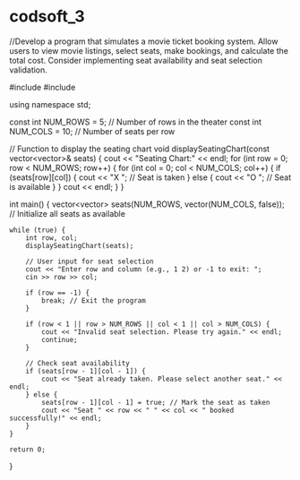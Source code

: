 # codsoft_3

//Develop a program that simulates a movie ticket booking system.
Allow users to view movie listings, select seats, make bookings,
and calculate the total cost. Consider implementing seat
availability and seat selection validation.

#include <iostream>
#include <vector>

using namespace std;

const int NUM_ROWS = 5;    // Number of rows in the theater
const int NUM_COLS = 10;   // Number of seats per row

// Function to display the seating chart
void displaySeatingChart(const vector<vector<bool>>& seats) {
    cout << "Seating Chart:" << endl;
    for (int row = 0; row < NUM_ROWS; row++) {
        for (int col = 0; col < NUM_COLS; col++) {
            if (seats[row][col]) {
                cout << "X "; // Seat is taken
            } else {
                cout << "O "; // Seat is available
            }
        }
        cout << endl;
    }
}

int main() {
    vector<vector<bool>> seats(NUM_ROWS, vector<bool>(NUM_COLS, false)); // Initialize all seats as available

    while (true) {
        int row, col;
        displaySeatingChart(seats);

        // User input for seat selection
        cout << "Enter row and column (e.g., 1 2) or -1 to exit: ";
        cin >> row >> col;

        if (row == -1) {
            break; // Exit the program
        }

        if (row < 1 || row > NUM_ROWS || col < 1 || col > NUM_COLS) {
            cout << "Invalid seat selection. Please try again." << endl;
            continue;
        }

        // Check seat availability
        if (seats[row - 1][col - 1]) {
            cout << "Seat already taken. Please select another seat." << endl;
        } else {
            seats[row - 1][col - 1] = true; // Mark the seat as taken
            cout << "Seat " << row << " " << col << " booked successfully!" << endl;
        }
    }

    return 0;
}
